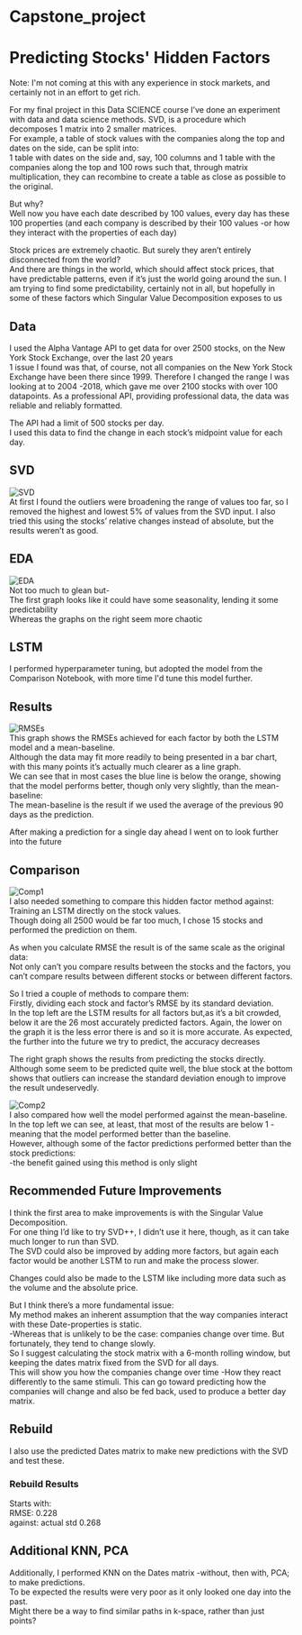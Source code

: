 # Capstone_project
# Predicting Stocks' Hidden Factors   

Note: I'm not coming at this with any experience in stock markets, and certainly not in an effort to get rich.     

For my final project in this Data SCIENCE course I’ve done an experiment with data and data science methods. 
SVD, is a procedure which decomposes 1 matrix into 2 smaller matrices.     
For example, a table of stock values with the companies along the top and dates on the side, can be split into:    
1 table with dates on the side and, say, 100 columns and 1 table with the companies along the top and 100 rows
such that, through matrix multiplication, they can recombine to create a table as close as possible to the original.    

But why?    
Well now you have each date described by 100 values, every day has these 100 properties
(and each company is described by their 100 values -or how they interact with the properties of each day)    

Stock prices are extremely chaotic. But surely they aren’t entirely disconnected from the world?     
And there are things in the world, which should affect stock prices, that have predictable patterns, even if it’s just the world going around the sun. 
I am trying to find some predictability, certainly not in all, but hopefully in some of these factors which Singular Value Decomposition exposes to us

## Data
I used the Alpha Vantage API to get data for over 2500 stocks, on the New York Stock Exchange, over the last 20 years    
1 issue I found was that, of course, not all companies on the New York Stock Exchange have been there since 1999. 
Therefore I changed the range I was looking at to 2004 -2018, which gave me over 2100 stocks with over 100 datapoints. 
As a professional API, providing professional data, the data was reliable and reliably formatted.    

The API had a limit of 500 stocks per day.   
I used this data to find the change in each stock’s midpoint value for each day.    

## SVD
![SVD](https://github.com/Maltanno/Capstone_project/blob/main/SVD.png)     
At first I found the outliers were broadening the range of values too far, 
so I removed the highest and lowest 5% of values from the SVD input. 
I also tried this using the stocks’ relative changes instead of absolute, but the results weren’t as good.    

## EDA
![EDA](https://github.com/Maltanno/Capstone_project/blob/main/EDA.png)    
Not too much to glean but-     
The first graph looks like it could have some seasonality, lending it some predictability     
Whereas the graphs on the right seem more chaotic

## LSTM
 I performed hyperparameter tuning, but adopted the model from the Comparison Notebook, with more time I'd tune this model further.    

## Results
![RMSEs](https://github.com/Maltanno/Capstone_project/blob/main/RMSEs.png)    
This graph shows the RMSEs achieved for each factor by both the LSTM model and a mean-baseline.    
Although the data may fit more readily to being presented in a bar chart, 
with this many points it’s actually much clearer as a line graph.   
We can see that in most cases the blue line is below the orange, showing that the model performs better, though only very slightly, than the mean-baseline:    
The mean-baseline is the result if we used the average of the previous 90 days as the prediction.    

After making a prediction for a single day ahead I went on to look further into the future    

## Comparison
![Comp1](https://github.com/Maltanno/Capstone_project/blob/main/Comp1.png)    
I also needed something to compare this hidden factor method against:    
Training an LSTM directly on the stock values.   
Though doing all 2500 would be far too much, I chose 15 stocks and performed the prediction on them.    

As when you calculate RMSE the result is of the same scale as the original data:    
Not only can’t you compare results between the stocks and the factors, 
you can’t compare results between different stocks or between different factors.    

So I tried a couple of methods to compare them:    
Firstly, dividing each stock and factor’s RMSE by its standard deviation.    
In the top left are the LSTM results for all factors but,as it’s a bit crowded, below it are the 26 most accurately predicted factors. 
Again, the lower on the graph it is the less error there is and so it is more accurate. 
As expected, the further into the future we try to predict, the accuracy decreases

The right graph shows the results from predicting the stocks directly. 
Although some seem to be predicted quite well, the blue stock at the bottom shows that outliers can increase the standard deviation enough to improve the result undeservedly.   


![Comp2](https://github.com/Maltanno/Capstone_project/blob/main/Comp2.png)   
I also compared how well the model performed against the mean-baseline.   
In the top left we can see, at least, that most of the results are below 1 -meaning that the model performed better than the baseline.    
However, although some of the factor predictions performed better than the stock predictions:    
-the benefit gained using this method is only slight   

## Recommended Future Improvements
I think the first area to make improvements is with the Singular Value Decomposition.    
For one thing I’d like to try SVD++, I didn’t use it here, though, as it can take much longer to run than SVD.    
The SVD could also be improved by adding more factors, but again each factor would be another LSTM to run and make the process slower.   

Changes could also be made to the LSTM like including more data such as the volume and the absolute price.    

But I think there’s a more fundamental issue:    
My method makes an inherent assumption that the way companies interact with these Date-properties is static.   
-Whereas that is unlikely to be the case: companies change over time. 
But fortunately, they tend to change slowly.   
So I suggest calculating the stock matrix with a 6-month rolling window, but keeping the dates matrix fixed from the SVD for all days.    
This will show you how the companies change over time -How they react differently to the same stimuli. 
This can go toward predicting how the companies will change and also be fed back, used to produce a better day matrix.   


## Rebuild
I also use the predicted Dates matrix to make new predictions with the SVD and test these.
### Rebuild Results
Starts with:    
RMSE: 0.228    
against: 
actual std 0.268   

## Additional KNN, PCA
Additionally, I performed KNN on the Dates matrix -without, then with, PCA; to make predictions.    
To be expected the results were very poor as it only looked one day into the past.    
Might there be a way to find similar paths in k-space, rather than just points?


